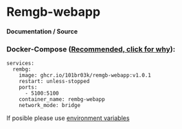 # Remgb-webapp

#### Documentation / Source

### Docker-Compose ([Recommended, click for why](https://docs.docker.com/compose/intro/features-uses/)):

```
services:
  rembg:
    image: ghcr.io/101br03k/remgb-webapp:v1.0.1
    restart: unless-stopped
    ports:
      - 5100:5100
    container_name: rembg-webapp
    network_mode: bridge
```

If posible please use [environment variables](https://docs.docker.com/compose/environment-variables/set-environment-variables/)